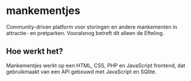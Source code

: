 # mankementjes

Community-driven platform voor storingen en andere mankementen in attractie- en pretparken.
Vooralsnog betreft dit alleen de Efteling.

## Hoe werkt het?

Mankementjes werkt op een HTML, CSS, PHP en JavaScript frontend, dat gebruikmaakt van een API gebouwd met JavaScript en SQlite.

